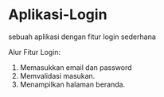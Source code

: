 # Aplikasi-Login
sebuah aplikasi dengan fitur login sederhana

Alur Fitur Login:
1. Memasukkan email dan password
2. Memvalidasi masukan.
3. Menampilkan halaman beranda.
